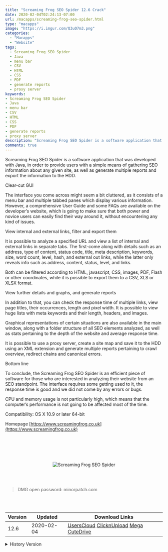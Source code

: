 ```yaml
---
title: "Screaming Frog SEO Spider 12.6 Crack"
date: 2020-02-04T02:24:13-07:00
url: /macapps/screaming-frog-seo-spider.html
type: "macapps"
image: "https://i.imgur.com/Q3uO7m3.png"
categories:
  - "Macapps"
  - "Website"
tags:
  - Screaming Frog SEO Spider
  - Java
  - menu bar
  - CSV
  - HTML
  - CSS
  - PDF
  - generate reports
  - proxy server
keywords:
- Screaming Frog SEO Spider
- Java
- menu bar
- CSV
- HTML
- CSS
- PDF
- generate reports
- proxy server
description: "Screaming Frog SEO Spider is a software application that was developed with Java, in order to provide users with a simple means of gathering SEO information about any given site, as well as generate multiple reports and export the information to the HDD."
comments: true
---
```


Screaming Frog SEO Spider is a software application that was developed with Java, in order to provide users with a simple means of gathering SEO information about any given site, as well as generate multiple reports and export the information to the HDD.

Clear-cut GUI

The interface you come across might seem a bit cluttered, as it consists of a menu bar and multiple tabbed panes which display various information. However, a comprehensive User Guide and some FAQs are available on the developer’s website, which is going to make sure that both power and novice users can easily find their way around it, without encountering any kind of issues.

View internal and external links, filter and export them

It is possible to analyze a specified URL and view a list of internal and external links in separate tabs. The first-come along with details such as an address, type of content, status code, title, meta description, keywords, size, word count, level, hash, and external out links, while the latter only reveals info such as address, content, status, level, and links.

Both can be filtered according to HTML, javascript, CSS, images, PDF, Flash or other coordinates, while it is possible to export them to a CSV, XLS or XLSX format.

View further details and graphs, and generate reports

In addition to that, you can check the response time of multiple links, view page titles, their occurrences, length and pixel width. It is possible to view huge lists with meta keywords and their length, headers, and images.

Graphical representations of certain situations are also available in the main window, along with a folder structure of all SEO elements analyzed, as well as stats pertaining to the depth of the website and average response time.

It is possible to use a proxy server, create a site map and save it to the HDD using an XML extension and generate multiple reports pertaining to crawl overview, redirect chains and canonical errors.

Bottom line

To conclude, the Screaming Frog SEO Spider is an efficient piece of software for those who are interested in analyzing their website from an SEO standpoint. The interface requires some getting used to it, the response time is good and we did not come by any errors or bugs.

CPU and memory usage is not particularly high, which means that the computer’s performance is not going to be affected most of the time.

Compatibility: OS X 10.9 or later 64-bit

Homepage [https://www.screamingfrog.co.uk](https://www.screamingfrog.co.uk)

<br/>
<br/>
<script async src="https://pagead2.googlesyndication.com/pagead/js/adsbygoogle.js"></script>
<ins class="adsbygoogle"
     style="display:block; text-align:center;"
     data-ad-layout="in-article"
     data-ad-format="fluid"
     data-ad-client="ca-pub-8746275014476192"
     data-ad-slot="5144997159"></ins>
<script>
     (adsbygoogle = window.adsbygoogle || []).push({});
</script>
<br/>
<br/>


<center>

![Screaming Frog SEO Spider](https://cdn.jsdelivr.net/gh/Rhinocros/minorpatch-static@pics/uPic/iMdm4t.jpg)

</center>

<br/>
<br/>


> DMG open password: minorpatch.com

<br/>

<br/>
<div id="history_version" class="history_version">

| Version | Updated | Download Links |
| ---- | ---- | ---- |
| 12.6 | 2020-02-04 | [UsersCloud](https://ouo.io/hmVn73)   [ClicknUpload](https://ouo.io/3bV6WE)   [Mega](https://ouo.io/0QbdSa)   [CuteDrive](https://ouo.io/6LlEX7N) |
<details>
<summary>History Version</summary>

| Version | Updated | Download Links |
| ---- | ---- | ---- |
| 12.5 | 2020-01-29 | [UsersCloud](https://ouo.io/SZp6eF)   [ClicknUpload](https://ouo.io/y3rZAw)   [Mega](https://ouo.io/rU3D0N)   [CuteDrive](https://ouo.io/gURURo) |
</details>

</div>
